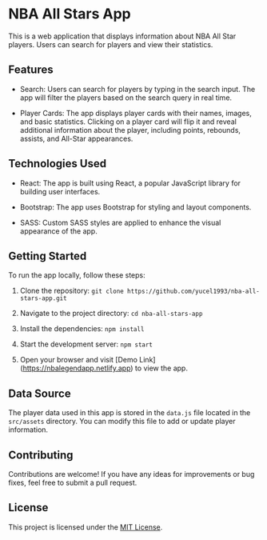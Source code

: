 # NBA All Stars App

This is a web application that displays information about NBA All Star players. Users can search for players and view their statistics.

## Features

- Search: Users can search for players by typing in the search input. The app will filter the players based on the search query in real time.

- Player Cards: The app displays player cards with their names, images, and basic statistics. Clicking on a player card will flip it and reveal additional information about the player, including points, rebounds, assists, and All-Star appearances.

## Technologies Used

- React: The app is built using React, a popular JavaScript library for building user interfaces.

- Bootstrap: The app uses Bootstrap for styling and layout components.

- SASS: Custom SASS styles are applied to enhance the visual appearance of the app.

## Getting Started

To run the app locally, follow these steps:

1. Clone the repository: `git clone https://github.com/yucel1993/nba-all-stars-app.git`

2. Navigate to the project directory: `cd nba-all-stars-app`

3. Install the dependencies: `npm install`

4. Start the development server: `npm start`

5. Open your browser and visit [Demo Link] (https://nbalegendapp.netlify.app) to view the app.

## Data Source

The player data used in this app is stored in the `data.js` file located in the `src/assets` directory. You can modify this file to add or update player information.

## Contributing

Contributions are welcome! If you have any ideas for improvements or bug fixes, feel free to submit a pull request.

## License

This project is licensed under the [MIT License](LICENSE).
